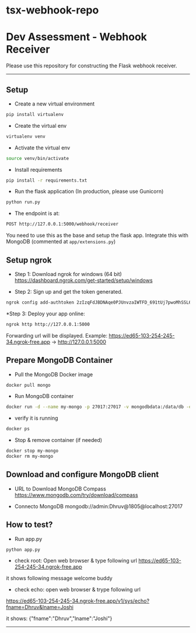 # tsx-webhook-repo

# Dev Assessment - Webhook Receiver

Please use this repository for constructing the Flask webhook receiver.

*******************

## Setup

* Create a new virtual environment

```bash
pip install virtualenv
```

* Create the virtual env

```bash
virtualenv venv
```

* Activate the virtual env

```bash
source venv/bin/activate
```

* Install requirements

```bash
pip install -r requirements.txt
```

* Run the flask application (In production, please use Gunicorn)

```bash
python run.py
```

* The endpoint is at:

```bash
POST http://127.0.0.1:5000/webhook/receiver
```

You need to use this as the base and setup the flask app. Integrate this with MongoDB (commented at `app/extensions.py`)


## Setup ngrok


* Step 1: Download ngrok for windows (64 bit)
    https://dashboard.ngrok.com/get-started/setup/windows

* Step 2: Sign up and get the token generated.

```bash
ngrok config add-authtoken 2zIzqFdJBDNAqe0PJUnvzaIWTFD_691tUj7pwoMhSSL6s2x9Q
```

*Step 3: Deploy your app online:

```bash
ngrok http http://127.0.0.1:5000
```
Forwarding url will be displayed.
Example: https://ed65-103-254-245-34.ngrok-free.app -> http://127.0.0.1:5000   

## Prepare MongoDB Container

* Pull the MongoDB Docker image
```bash
docker pull mongo
```

* Run MongoDB container

```bash
docker run -d --name my-mongo -p 27017:27017 -v mongodbdata:/data/db -e MONGO_INITDB_ROOT_USERNAME=admin -e MONGO_INITDB_ROOT_PASSWORD=Dhruv@1805 mongo
```

* verify it is running
```bash
docker ps
```

* Stop & remove container (if needed)
```bash
docker stop my-mongo
docker rm my-mongo
```

## Download and configure MongoDB client

* URL to Download MongoDB Compass
https://www.mongodb.com/try/download/compass

* Connecto MongoDB 
mongodb://admin:Dhruv@1805@localhost:27017

## How to test?

* Run app.py

```bash
python app.py
```

* check root: Open web browser & type following url
https://ed65-103-254-245-34.ngrok-free.app

it shows following message
welcome buddy

* check echo: open web browser & trype following url

https://ed65-103-254-245-34.ngrok-free.app/v1/sys/echo?fname=Dhruv&lname=Joshi

it shows:
{"fname":"Dhruv","lname":"Joshi"}






*******************